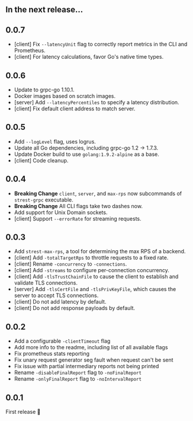 ## In the next release...

## 0.0.7

* [client] Fix `--latencyUnit` flag to correctly report metrics in the CLI and Prometheus.
* [client] For latency calculations, favor Go's native time types.

## 0.0.6

* Update to grpc-go 1.10.1.
* Docker images based on scratch images.
* [server] Add `--latencyPercentiles` to specify a latency distribution.
* [client] Fix default client address to match server.

## 0.0.5

* Add `--logLevel` flag, uses logrus.
* Update all Go dependencies, including grpc-go 1.2 -> 1.7.3.
* Update Docker build to use `golang:1.9.2-alpine` as a base.
* [client] Code cleanup.

## 0.0.4

* **Breaking Change** `client`, `server`, and `max-rps` now subcommands of `strest-grpc` executable.
* **Breaking Change** All CLI flags take two dashes now.
* Add support for Unix Domain sockets.
* [client] Support `--errorRate` for streaming requests.

## 0.0.3

* Add `strest-max-rps`, a tool for determining the max RPS of a backend.
* [client] Add `-totalTargetRps` to throttle requests to a fixed rate.
* [client] Rename `-concurrency` to `-connections`.
* [client] Add `-streams` to configure per-connection concurrency.
* [client] Add `-tlsTrustChainFile` to cause the client to establish and validate TLS connections.
* [server] Add `-tlsCertFile` and `-tlsPrivKeyFile`, which causes the server to accept TLS connections.
* [client] Do not add latency by default.
* [client] Do not add response payloads by default.

## 0.0.2

* Add a configurable `-clientTimeout` flag
* Add more info to the readme, including list of all available flags
* Fix prometheus stats reporting
* Fix unary request generator seg fault when request can't be sent
* Fix issue with partial intermediary reports not being printed
* Rename `-disableFinalReport` flag to `-noFinalReport`
* Rename `-onlyFinalReport` flag to `-noIntervalReport`

## 0.0.1

First release 🎈
